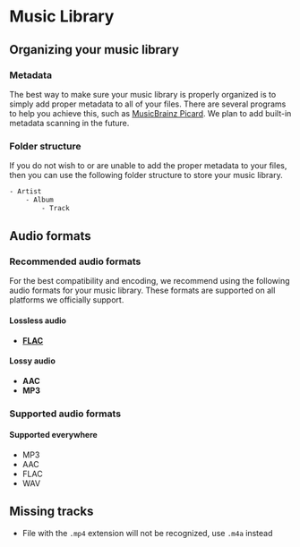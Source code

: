 # Music Library

## Organizing your music library

### Metadata

The best way to make sure your music library is properly organized is to simply add proper metadata to all of your files. There are several programs to help you achieve this, such as [MusicBrainz Picard](https://picard.musicbrainz.org/). We plan to add built-in metadata scanning in the future.

### Folder structure

If you do not wish to or are unable to add the proper metadata to your files, then you can use the following folder structure to store your music library.

```bash
- Artist
    - Album
        - Track
```

## Audio formats

### Recommended audio formats

For the best compatibility and encoding, we recommend using the following audio formats for your music library. These formats are supported on all platforms we officially support.

#### Lossless audio

- **[FLAC](https://xiph.org/flac/)**

#### Lossy audio

- **AAC**
- **MP3**

### Supported audio formats

#### Supported everywhere

- MP3
- AAC
- FLAC
- WAV

## Missing tracks

- File with the `.mp4` extension will not be recognized, use `.m4a` instead
